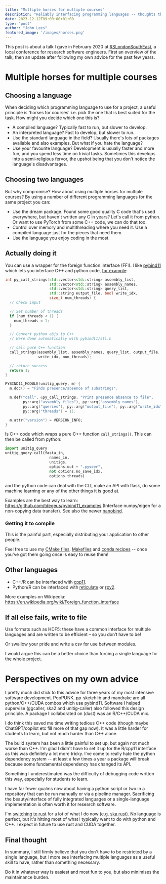 ```yaml
---
title: "Multiple horses for multiple courses"
description: "Reliably interfacing programming languages -- thoughts three years on"
date: 2023-12-12T09:00:00+01:00
type: "post"
author: "John Lees"
featured_image: '/images/horses.png'
---
```

This post is about a talk I gave in February 2020 at [RSLondonSouthEast](https://rslondon.ac.uk/rslondonse-2020/),
a local conference for research software engineers. First an overview of the talk, then an update
after following my own advice for the past few years.

# Multiple horses for multiple courses

## Choosing a language

When deciding which programming language to use for a project, a useful principle
is 'horses for courses' i.e. pick the one that is best suited for the task. How
might you decide which one this is?

- A compiled language? Typically fast to run, but slower to develop.
- An interpreted language? Fast to develop, but slower to run.
- Use the standard language in the field? Usually there's lots of packages available
and also examples. But what if you hate the language?
- Use your favourite language? Development is usually faster and more fun, and you
spend less time on trivial tasks. Sometimes this develops into a semi-religious fervor,
the upshot being that you don't notice the language's disadvantages.

## Choosing two languages

But why compromise? How about using multiple horses for multiple courses? By using
a number of different programming languages for the same project you can:
- Use the dream package. Found some good quality C code that's used everywhere, but haven't written
any C in years? Let's call it from python. Or want to use PyTorch from some C++ code, we can do that too.
- Control over memory and multithreading where you need it. Use a compiled language
just for the pieces that need them.
- Use the language you enjoy coding in the most.

## Actually doing it

You can use a wrapper for the foreign function interface (FFI).
I like [pybind11](https://pybind11.readthedocs.io/en/stable/basics.html) which
lets you interface C++ and python code, [for example](https://github.com/bacpop/unitig-caller):

```cpp
int py_call_strings(std::vector<std::string> assembly_list,
                    std::vector<std::string> assembly_names,
                    std::vector<std::string> query_list,
                    std::string output_file, bool write_idx,
                    size_t num_threads) {
  // Check input

  // Set number of threads
  if (num_threads < 1) {
    num_threads = 1;
  }

  // Convert python objs to C++
  // Here done automatically with pybind11/stl.h

  // call pure C++ function
  call_strings(assembly_list, assembly_names, query_list, output_file,
               write_idx, num_threads);

  // return success
  return 1;
}

PYBIND11_MODULE(unitig_query, m) {
  m.doc() = "Finds presence/absence of substrings";

  m.def("call", &py_call_strings, "Print presence absence to file",
        py::arg("assembly_files"), py::arg("assembly_names"),
        py::arg("queries"), py::arg("output_file"), py::arg("write_idx") = 1,
        py::arg("threads") = 1);

  m.attr("version") = VERSION_INFO;
}
```
Is C++ code which wraps a pure C++ function `call_strings()`. This can then be called
from python:
```python
import unitig_query
unitig_query.call(fasta_in,
                    names_in,
                    unitigs,
                    options.out + ".pyseer",
                    not options.no_save_idx,
                    options.threads)
```
and the python code can deal with the CLI, make an API with flask, do some machine learning
or any of the other things it is good at.

Examples are the best way to learn:
https://github.com/tdegeus/pybind11_examples
(Interface numpy/eigen for a non-copying data transfer).
See also the newer [nanobind](https://github.com/wjakob/nanobind).

### Getting it to compile

This is the painful part, especially distributing your application to other people.

Feel free to use my [CMake files](https://github.com/bacpop/PopPUNK/blob/master/CMakeLists.txt),
[Makefiles](https://github.com/bacpop/pp-sketchlib/blob/master/src/Makefile) and [conda recipes](https://github.com/conda-forge/pp-sketchlib-feedstock/blob/main/recipe/meta.yaml) -- once you've got them going
once is easy to reuse them!

## Other languages

- C++/R can be interfaced with [cpp11](https://cran.r-project.org/web/packages/cpp11/vignettes/cpp11.html).
- Python/R can be interfaced with [reticulate](https://rstudio.github.io/reticulate/) or [rpy2](https://rpy2.github.io/).

More examples on Wikipedia: https://en.wikipedia.org/wiki/Foreign_function_interface

## If all else fails, write to file

Use formats such as HDF5: these have a common interface for multiple languages and are
written to be efficient – so you don’t have to be!

Or swallow your pride and write a csv for use between modules.

I would argue this can be a better choice than forcing a single language for the whole project.

# Perspectives on my own advice

I pretty much did stick to this advice for three years of my most intensive software
development. PopPUNK, pp-sketchlib and mandrake are all python/C++/CUDA combos which use pybind11.
Software I helped supervise (ggcaller, ska2 and unitig-caller) also followed this design
principle. A package I collaborated on (dust) was an R/C++/CUDA mix.

I do think this saved me time writing tedious C++ code (though maybe ChatGPT/copilot etc
fill more of that gap now). It was a little harder for
students to learn, but not much harder than C++ alone.

The build system has been a little painful to set up, but again not much worse than C++. I'm
glad I didn't have to set it up for the R/cpp11 interface as this was definitely
a lot more tricky. I've come to really hate the python dependency system -- at least
a few times a year a package will break because some fundamental dependency has changed its API.

Something I underestimated was the difficulty of debugging code written this way,
especially for students to learn.

I have far fewer qualms now about having a python script
or two in a repository that can be run manually or via a pipeline manager. Sacrificing the
beauty/interface of fully integrated languages or a single-language implementation
is often worth it for research software.

I'm [switching to rust](https://www.johnlees.me/posts/rust-two/) for a lot of what I do now (e.g. [ska.rust](https://github.com/bacpop/ska.rust)). No language is perfect, but it's hitting most of what I typically want to do
with python and C++. I expect in future to use rust and CUDA together.

## Final thought

In summary, I still firmly believe that you don't have to be restricted by a single language, but
I more see interfacing multiple languages as a useful skill to have, rather than
something necessary.

Do it in whatever way is easiest and most fun to you, but
also minimises the maintainance burden.

